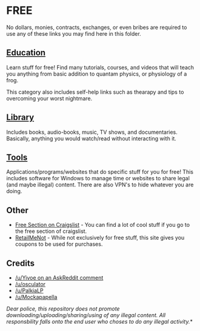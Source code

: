 # FREE

No dollars, monies, contracts, exchanges, or even bribes are required to use any of these links you may find here in this folder.

## [Education](education.md)

Learn stuff for free! Find many tutorials, courses, and videos that will teach you anything from basic addition to quantam physics, or physiology of a frog.

This category also includes self-help links such as thearapy and tips to overcoming your worst nightmare.

## [Library](library.md)

Includes books, audio-books, music, TV shows, and documentaries. Basically, anything you would watch/read without interacting with it.

## [Tools](tools.md)

Applications/programs/websites that do specific stuff for you for free! This includes software for Windows to manage time or websites to share legal (and maybe illegal) content. There are also VPN's to hide whatever you are doing.

## Other

* [Free Section on Craigslist](https://craigslist.org/search/zip) - You can find a lot of cool stuff if you go to the free section of craigslist.
* [RetailMeNot](https://www.retailmenot.com/) - While not exclusively for free stuff, this site gives you coupons to be used for purchases.

## Credits

* [/u/Yivoe on an AskReddit comment](https://www.reddit.com/r/AskReddit/comments/2yw771/what_free_things_on_the_internet_should_everyone/cpdiimu)
* [/u/osculator](https://docs.google.com/document/d/17FgH3z88UFYUscw4CHkStbz8FC-e6x1v5X9Hjo9b6eo/pub)
* [/u/PalkiaLP](https://www.reddit.com/r/AskReddit/comments/2ngpqo/w/cmdh1xy)
* [/u/Mockapapella](https://www.reddit.com/r/AskReddit/comments/2ngpqo/w/cmdom3l)

*Dear police, this repository does not promote downloading/uploading/sharing/using of any illegal content. All responsbility falls onto the end user who choses to do any illegal activity.**
